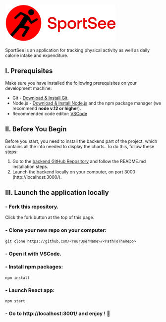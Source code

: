 [![SportSee Logo](https://raw.githubusercontent.com/ShayReichert/ShayPaulElyReichert_12_24032022/572ea7c8419383ad283020af9d8cfd8229f2f379/src/assets/logo.svg)](https://github.com/ShayReichert/ShayPaulElyReichert_12_24032022)

SportSee is an application for tracking physical activity as well as daily calorie intake and expenditure.


## I. Prerequisites
Make sure you have installed the following prerequisites on your development machine:
* Git - [Download & Install Git](https://git-scm.com/downloads).
* Node.js - [Download & Install Node.js](https://nodejs.org/en/download/) and the npm package manager (we recommend **node v.12 or higher**).
* Recommended code editor: [VSCode](https://code.visualstudio.com/)


## II. Before You Begin
Before you start, you need to install the backend part of the project, which contains all the info needed to display the charts. 
To do this, follow these steps:

1. Go to the [backend GitHub Repository](https://github.com/OpenClassrooms-Student-Center/P9-front-end-dashboard) and follow the README.md installation steps.
2. Launch the backend locally on your computer, on port 3000 (http://localhost:3000/).


## III. Launch the application locally

### - Fork this repository.

Click the fork button at the top of this page.

### - Clone your new repo on your computer:

```
git clone https://github.com/<YourUserName>/<PathToTheRepo>
```

### - Open it with VSCode.

### - Install npm packages:
```
npm install
```

### - Launch React app:
```
npm start
```

### - Go to http://localhost:3001/ and enjoy ! :partying_face: